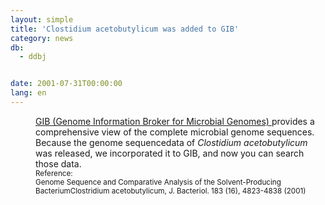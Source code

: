 ```yaml
---
layout: simple
title: 'Clostidium acetobutylicum was added to GIB'
category: news
db:
  - ddbj


date: 2001-07-31T00:00:00
lang: en
---
```


<html>
<dd><a href="/services/past-services-e.html#gib">GIB (Genome Information Broker for Microbial Genomes) </a> provides a comprehensive view of the complete microbial genome sequences. Because the genome sequencedata of <i>Clostidium acetobutylicum</i> was released, we incorporated it to GIB, and now you can search those data.<br>
<dd><small>Reference:<br>Genome Sequence and Comparative Analysis of the Solvent-Producing BacteriumClostridium acetobutylicum, J. Bacteriol. 183 (16), 4823-4838 (2001)</small></dd>
</dd>
</html>
